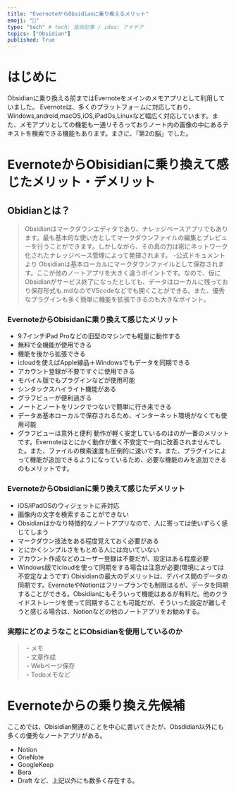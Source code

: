 ```yaml
---
title: "EvernoteからObsidianに乗り換えるメリット"
emoji: "💾"
type: "tech" # tech: 技術記事 / idea: アイデア
topics: ["Obsidian"]
published: True
---
```

# はじめに
Obsidianに乗り換える前まではEvernoteをメインのメモアプリとして利用していました。
Evernoteは、多くのプラットフォームに対応しており、Windows,android,macOS,iOS,iPadOs,Linuxなど幅広く対応しています。また、メモアプリとしての機能も一通リそろっておりノート内の画像の中にあるテキストを検索できる機能もあります。まさに、「第2の脳」でした。
# EvernoteからObisidianに乗り換えて感じたメリット・デメリット
## Obidianとは？
>Obsidianはマークダウンエディタであり、ナレッジベースアプリでもあります。最も基本的な使い方としてマークダウンファイルの編集とプレビューを行うことができます。しかしながら、その真の力は密にネットワーク化されたナレッジベース管理によって発揮されます。 -公式ドキュメントより
Obsidianは基本ローカルにマークダウンファイルとして保存されます。ここが他のノートアプリを大きく違うポイントです。なので、仮にObsidianがサービス終了になったとしても、データはローカルに残っており保存形式も.mdなのでVScodeなどでも開くことができる。また、優秀なプラグインも多く簡単に機能を拡張できるのも大きなポイント。
### EvernoteからObisidanに乗り換えて感じたメリット
- 9.7インチiPad Proなどの旧型のマシンでも軽量に動作する
- 無料で全機能が使用できる
- 機能を後から拡張できる
- icloudを使えばApple線品＋Windowsでもデータを同期できる
- アカウント登録が不要ですぐに使用できる
- モバイル版でもプラグインなどが使用可能
- シンタックスハイライト機能がある
- グラフビューが便利過ぎる
- ノートとノートをリンクでつないで簡単に行き来できる
- データあ基本ローカルで保存されるため、インターネット環境がなくても使用可能
- グラフビューは意外と便利
動作が軽く安定しているのはのが一番のメリットです。Evernoteはとにかく動作が重く不安定で一向に改善されませんでした。また、ファイルの検索速度も圧倒的に速いです。また、プラグインによって機能が追加できるようになっているため、必要な機能のみを追加できるのもメリットです。
### EvernoteからObsidianに乗り換えて感じたデメリット
- iOS/iPadOSのウィジェットに非対応
- 画像内の文字を検索することができない
- Obsidianはかなり特徴的なノートアプリなので、人に寄っては使いずらく感じてしまう
- マークダウン技法をある程度覚えておく必要がある
- とにかくシンプルさをもとめる人には向いていない
- アカウント作成などのユーザー登録は不要だが、設定はある程度必要
- Windows版でicloudを使って同期をする場合は注意が必要(環境によっては不安定なようです)
Obisidianの最大のデメリットは、デバイス間のデータの同期です。EvernoteやNotionはフリープランでも制限はるが、データを同期することができる。Obsidianにもそういって機能はあるが有料だ。他のクライドストレージを使って同期することも可能だが、そういった設定が難しそうと感じる場合は、Notionなどの他のノートアプリをお勧めする。
### 実際にどのようなことにObsidianを使用しているのか
>・メモ<br>・文章作成<br>・Webページ保存<br>・Todoメモなど


# Evernoteからの乗り換え先候補
ここめでは、Obisidian関連のことを中心に書いてきたが、Obsdidian以外にも多くの優秀なノートアプリがある。
- Notion 
- OneNote
- GoogleKeep
- Bera
- Draft
など、上記以外にも数多く存在する。










